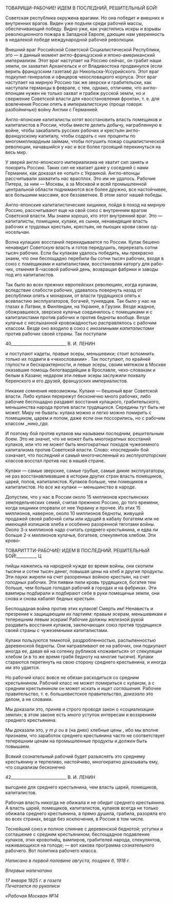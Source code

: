ТОВАРИЩИ-РАБОЧИЕ! ИДЕМ В ПОСЛЕДНИЙ, РЕШИТЕЛЬНЫЙ БОЙ!

Советская республика окружена врагами. Но она победит и внешних и внутренних врагов. Виден уже подъем среди рабочей массы, обеспечивающий победу. Видно уже, как участились искры и взрывы революционного пожара в Западной Европе, дающие нам уверенность в недалекой победе международной рабочей революции.

Внешний враг Российской Советской Социалистической Республики, это — в дан­ный момент англо-французский и японо-американский империализм. Этот враг насту­пает на Россию сейчас, он грабит наши земли, он захватил Архангельск и от Владиво­стока продвинулся (если верить французским газетам) до Никольска-Уссурийского. Этот враг подкупил генералов и офицеров чехословацкого корпуса. Этот враг наступа­ет на мирную Россию так же зверски и грабительски, как наступали германцы в февра­ле, с тем, однако, отличием, что англо-японцам нужен не только захват и грабеж рус­ской земли, но и свержение Советской власти для «восстановления фронта», т. е. для вовлечения России опять в империалистскую (проще говоря: разбойничью) войну Анг­лии с Германией.

Англо-японские капиталисты хотят восстановить власть помещиков и капиталистов в России, чтобы вместе делить добычу, награбленную в войне, чтобы закабалить рус­ских рабочих и крестьян англо-французскому капиталу, чтобы содрать с них проценты по многомиллиардным займам, чтобы потушить пожар социалистической революции, начавшийся у нас и все более грозящий перекинуться на весь мир.

У зверей англо-японского империализма не хватит сил занять и покорить Россию. Таких сил не хватает даже у соседней с нами Германии, как доказал ее «опыт» с Ук­раиной. Англо-японцы рассчитывали захватить нас врасплох. Это им не удалось. Рабо­чие Питера, за ним — Москвы, а за Москвой и всей промышленной центральной облас­ти поднимаются все более дружно, все настойчивее, все большими массами, все безза­ветнее. В этом залог нашей победы.

Англо-японские капиталистические хищники, пойдя в поход на мирную Россию, рассчитывают еще на свой союз с внутренним врагом Советской власти. Мы знаем хо­рошо, кто этот внутренний враг. Это — капиталисты, помещики, кулаки, их сынки, не­навидящие власть рабочих и трудовых крестьян, крестьян, не пьющих крови своих од­носельчан.

Волна кулацких восстаний перекидывается по России. Кулак бешено ненавидит Со­ветскую власть и готов передушить, перерезать сотни тысяч рабочих. Если бы кулакам удалось победить, мы прекрасно знаем, что они беспощадно перебили бы сотни тысяч рабочих, входя в союз с помещиками и капиталистами, восстановляя каторгу для рабо­чих, отменяя 8-часовой рабочий день, возвращая фабрики и заводы под иго капитали­стов.

Так было во всех прежних европейских революциях, когда кулакам, вследствие сла­бости рабочих, удавалось повернуть назад от республики опять к монархии, от власти трудящихся опять к всевластию эксплуататоров, богачей, тунеядцев. Так было у нас на глазах в Латвии, в Финляндии, на Украине, в Грузии. Везде жадное, обожравшееся, зверское кулачье соединялось с помещиками и с капиталистами против рабочих и про­тив бедноты вообще. Везде кулачье с неслыханной кровожадностью расправлялось с рабочим классом. Везде оно входило в союз с _иноземными капиталистами_ против рабочих своей страны. Так поступали

  

40___________________________ В. И. ЛЕНИН

и поступают кадеты, правые эсеры, меньшевики; стоит вспомнить только их подвиги в «чехословакии» . Так поступают, по крайней глупости и бесхарактерности, и левые эсеры, своим мятежом в Москве оказавшие помощь белогвардейцам в Ярославле, чехо-словакам и белым в Казани; недаром эти левые эсеры заслужили похвалу Керенского и его друзей, французских империалистов.

Никакие сомнения невозможны. Кулаки — бешеный враг Советской власти. Либо кулаки перережут бесконечно много рабочих, либо рабочие беспощадно раздавят вос­стания кулацкого, грабительского, меньшинства народа против власти трудящихся. Се­редины тут быть не может. Миру не бывать: кулака можно и легко можно помирить с помещиком, царем и попом, даже если они поссорились, но с рабочим классом _нико­__гда._

И поэтому бой против кулаков мы называем _последним,_ решительным боем. Это не значит, что не может быть многократных восстаний кулаков, или что не может быть многократных походов чужеземного капитализма против Советской власти. Слово: «последний» бой означает, что последний и самый многочисленный из _эксплуататор­ских_ классов восстал против нас в нашей стране.

Кулаки — самые зверские, самые грубые, самые дикие эксплуататоры, не раз вос­станавливавшие в истории других стран власть помещиков, царей, попов, капитали­стов. Кулаков больше, чем помещиков и капиталистов. Но все же кулаки — меньшин­ство в народе.

Допустим, что у нас в России около 15 миллионов крестьянских земледельческих семей, считая прежнюю Россию, до того времени, когда хищники оторвали от нее Ук­раину и прочее. Из этих 15 миллионов, наверное, около 10 миллионов бедноты, живу­щей продажей своей рабочей силы или идущей в кабалу богатеям или не имеющей из­лишков хлеба и особенно разоренной тяготами войны. Около 3-х миллионов надо счи­тать среднего крестьянина, и едва ли больше 2-х миллионов кулачья, богатеев, спеку­лянтов хлебом. Эти крово-

  

ТОВАРИТТТИ-РАБОЧИЕ! ИДЕМ В ПОСЛЕДНИЙ. РЕШИТЕЛЬНЫЙ БОЙ!__________ Ц

пийцы нажились на народной нужде во время войны, они скопили тысячи и сотни ты­сяч денег, повышая цены на хлеб и другие продукты. Эти пауки жирели на счет разо­ренных войною крестьян, на счет голодных рабочих. Эти пиявки пили кровь трудящих­ся, богатея тем больше, чем больше голодал рабочий в городах и на фабриках. Эти вампиры подбирали и подбирают себе в руки помещичьи земли, они снова и снова ка­балят бедных крестьян.

Беспощадная война против этих кулаков! Смерть им! Ненависть и презрение к за­щищающим их партиям: правым эсерам, меньшевикам и теперешним левым эсерам! Рабочие должны железной рукой раздавить восстания кулаков, заключающих союз против трудящихся своей страны с чужеземными капиталистами.

Кулаки пользуются темнотой, раздробленностью, распыленностью деревенской бед­ноты. Они натравливают ее на рабочих, они подкупают иногда ее, давая ей на сотенку рубликов «поживиться» от спекуляции хлебом (и в то же время грабя бедноту на мно­гие тысячи). Кулаки стараются перетянуть на свою сторону среднего крестьянина, и иногда им это удается.

Но рабочий класс вовсе не обязан расходиться со средним крестьянином. Рабочий класс не может помириться с кулаком, а с средним крестьянином он может искать и ищет _соглашения._ Рабочее правительство, т. е. большевистское правительство, _доказало_ это делом, а не словами.

Мы доказали это, приняв и строго проводя закон о «социализации земли»; в этом за­коне есть _много_ уступок интересам и воззрениям среднего крестьянина.

Мы доказали это, _у_ _m_ _ρ_ _ou_ _в_ (на днях) хлебные цены , ибо мы вполне признаем, что заработок среднего крестьянина часто не соответствует теперешним ценам на промыш­ленные продукты и _должен_ быть повышаем.

Всякий сознательный рабочий будет разъяснять это среднему крестьянину и терпе­ливо, настойчиво, многократно доказывать ему, что социализм бесконечно

  

42___________________________ В. И. ЛЕНИН

выгоднее для среднего крестьянина, чем власть царей, помещиков, капиталистов.

Рабочая власть никогда не обижала и не обидит среднего крестьянина. А власть ца­рей, помещиков, капиталистов, кулаков всегда не только обижала среднего крестьяни­на, а прямо душила, грабила, разоряла его во всех странах, везде без исключения, в России в том числе.

Теснейший союз и полное слияние с деревенской беднотой; уступки и соглашение с средним крестьянином; беспощадное подавление кулаков, этих кровопийц, вампиров, грабителей народа, спекулянтов, наживающихся на голоде; — вот какова программа сознательного рабочего. Вот политика рабочего класса.

_Написано в первой половине_ _августа, позднее б, 1918 г._

_Впервые напечатано_

_17 января 1925 г. в газете                                                                 Печатается по рукописи_

_«Рабочая Москва» №14_